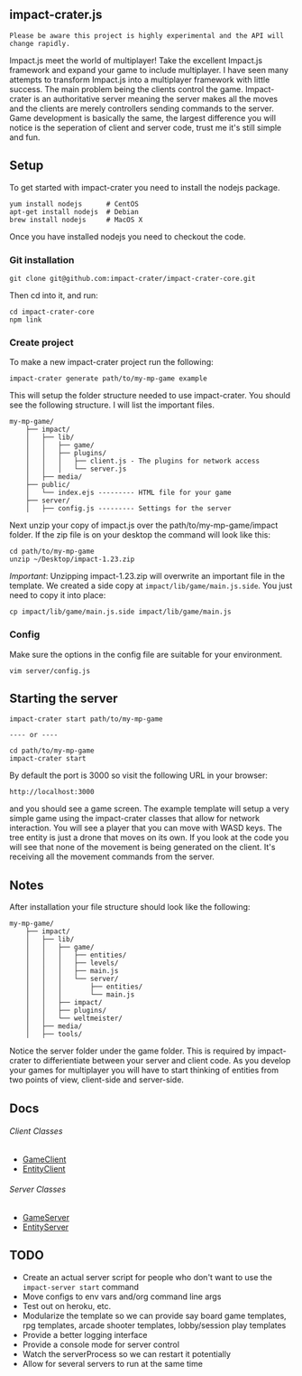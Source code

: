 ## impact-crater.js

    Please be aware this project is highly experimental and the API will change rapidly.

Impact.js meet the world of multiplayer! Take the excellent Impact.js framework and
expand your game to include multiplayer. I have seen many attempts to transform Impact.js into a
multiplayer framework with little success. The main problem being the clients control the game.
Impact-crater is an authoritative server meaning the server makes all the moves and the clients are
merely controllers sending commands to the server. Game development is basically the same, the largest
difference you will notice is the seperation of client and server code, trust me it's still simple and fun.

## Setup

To get started with impact-crater you need to install the nodejs package.

    yum install nodejs      # CentOS
    apt-get install nodejs  # Debian
    brew install nodejs     # MacOS X

Once you have installed nodejs you need to checkout the code.

### Git installation

    git clone git@github.com:impact-crater/impact-crater-core.git

Then cd into it, and run:

    cd impact-crater-core
    npm link

### Create project

To make a new impact-crater project run the following:

    impact-crater generate path/to/my-mp-game example

This will setup the folder structure needed to use impact-crater. You should see the following structure. I will list the important files.

    my-mp-game/
        ├── impact/
        │   ├── lib/
        │   │   ├── game/
        │   │   ├── plugins/
        │   │   │   ├── client.js - The plugins for network access
        │   │   │   └── server.js
        │   ├── media/
        ├── public/
        │   └── index.ejs --------- HTML file for your game
        ├── server/
        │   ├── config.js --------- Settings for the server

Next unzip your copy of impact.js over the path/to/my-mp-game/impact folder. If the zip file is on your desktop the command will look like this:

    cd path/to/my-mp-game
    unzip ~/Desktop/impact-1.23.zip

*Important*: Unzipping impact-1.23.zip will overwrite an important file in the template. We created a side copy at `impact/lib/game/main.js.side`. You just need to copy it into place:

    cp impact/lib/game/main.js.side impact/lib/game/main.js

### Config

Make sure the options in the config file are suitable for your environment.

    vim server/config.js

## Starting the server

    impact-crater start path/to/my-mp-game

    ---- or ----

    cd path/to/my-mp-game
    impact-crater start

By default the port is 3000 so visit the following URL in your browser:

    http://localhost:3000

and you should see a game screen. The example template will setup a very simple game using the impact-crater classes that allow for network interaction. You will see a player that you can move with WASD keys. The tree entity is just a drone that moves on its own. If you look at the code you will see that none of the movement is being generated on the client. It's receiving all the movement commands from the server.

## Notes

After installation your file structure should look like the following:

    my-mp-game/
        ├── impact/
        │   ├── lib/
        │   │   ├── game/
        │   │   │   ├── entities/
        │   │   │   ├── levels/
        │   │   │   ├── main.js
        │   │   │   └── server/
        │   │   │       ├── entities/
        │   │   │       └── main.js
        │   │   ├── impact/
        │   │   ├── plugins/
        │   │   └── weltmeister/
        │   ├── media/
        │   ├── tools/

Notice the server folder under the game folder. This is required by impact-crater to differientiate between your server and client code. As you develop your games for multiplayer you will have to start thinking of entities from two points of
view, client-side and server-side.

## Docs

###### Client Classes
* [GameClient](https://github.com/cha55son/impact-crater/wiki/GameClient)
* [EntityClient](https://github.com/cha55son/impact-crater/wiki/EntityClient)

###### Server Classes
* [GameServer](https://github.com/cha55son/impact-crater/wiki/GameServer)
* [EntityServer](https://github.com/cha55son/impact-crater/wiki/EntityServer)

## TODO
* Create an actual server script for people who don't want to use the ```impact-server start``` command
* Move configs to env vars and/org command line args
* Test out on heroku, etc.
* Modularize the template so we can provide say board game templates, rpg templates, arcade shooter templates, lobby/session play templates
* Provide a better logging interface
* Provide a console mode for server control
* Watch the serverProcess so we can restart it potentially
* Allow for several servers to run at the same time

